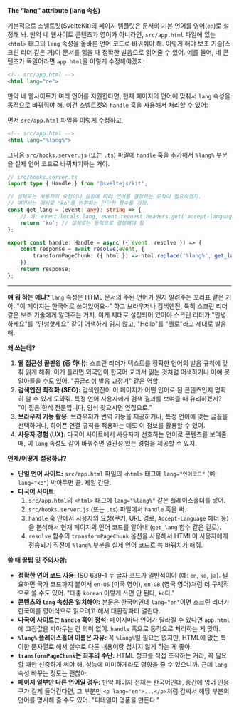 **The “lang” attribute (lang 속성)**

기본적으로 스벨트킷(SvelteKit)의 페이지 템플릿은 문서의 기본 언어를 영어(`en`)로 설정해 놔. 만약 네 웹사이트 콘텐츠가 영어가 아니라면, `src/app.html` 파일에 있는 `<html>` 태그의 `lang` 속성을 올바른 언어 코드로 바꿔줘야 해. 이렇게 해야 보조 기술(스크린 리더 같은 거)이 문서를 읽을 때 정확한 발음으로 읽어줄 수 있어. 예를 들어, 네 콘텐츠가 독일어라면 `app.html`을 이렇게 수정해야겠지:

```html
<!-- src/app.html -->
<html lang="de">
```

만약 네 웹사이트가 여러 언어를 지원한다면, 현재 페이지의 언어에 맞춰서 `lang` 속성을 동적으로 바꿔줘야 해. 이건 스벨트킷의 `handle` 훅을 사용해서 처리할 수 있어:

먼저 `src/app.html` 파일을 이렇게 수정하고,

```html
<!-- src/app.html -->
<html lang="%lang%">
```

그다음 `src/hooks.server.js` (또는 `.ts`) 파일에 `handle` 훅을 추가해서 `%lang%` 부분을 실제 언어 코드로 바꿔치기하는 거야.

```typescript
// src/hooks.server.ts
import type { Handle } from '@sveltejs/kit';

// 실제로는 사용자의 요청이나 설정에 따라 언어를 결정하는 로직이 필요하겠지.
// 여기서는 예시로 'ko'를 반환하는 간단한 함수를 가정.
const get_lang = (event: any): string => {
	// 예: event.locals.lang, event.request.headers.get('accept-language') 등을 활용
	return 'ko'; // 실제로는 동적으로 결정해야 함
};

export const handle: Handle = async ({ event, resolve }) => {
	const response = await resolve(event, {
		transformPageChunk: ({ html }) => html.replace('%lang%', get_lang(event))
	});
	return response;
};
```

---

**얘 뭐 하는 애냐?**
`lang` 속성은 HTML 문서의 주된 언어가 뭔지 알려주는 꼬리표 같은 거야. "이 페이지는 한국어로 쓰여있어요~" 하고 브라우저나 검색엔진, 특히 스크린 리더 같은 보조 기술에게 알려주는 거지. 이게 제대로 설정되어 있어야 스크린 리더가 "안녕하세요"를 "안녕핫세요" 같이 어색하게 읽지 않고, "Hello"를 "헬로"라고 제대로 발음해.

**왜 쓰는데?**
1.  **웹 접근성 끝판왕 (중 하나):** 스크린 리더가 텍스트를 정확한 언어의 발음 규칙에 맞춰 읽게 해줘. 이게 틀리면 외국인이 한국어 교과서 읽는 것처럼 어색하거나 아예 못 알아들을 수도 있어. "콩글리쉬 발음 교정기" 같은 역할.
2.  **검색엔진 최적화 (SEO):** 검색엔진이 이 페이지가 어떤 언어로 된 콘텐츠인지 명확히 알 수 있게 도와줘. 특정 언어 사용자에게 검색 결과를 보여줄 때 유리하겠지? "이 집은 한식 전문입니다, 양식 찾으시면 옆집으로."
3.  **브라우저 기능 활용:** 브라우저가 번역 기능을 제공하거나, 특정 언어에 맞는 글꼴을 선택하거나, 하이픈 연결 규칙을 적용하는 데도 이 정보를 활용할 수 있어.
4.  **사용자 경험 (UX):** 다국어 사이트에서 사용자가 선호하는 언어로 콘텐츠를 보여줄 때, 이 `lang` 속성도 같이 바꿔주면 일관성 있는 경험을 제공할 수 있지.

**언제/어떻게 설정하냐?**
*   **단일 언어 사이트:** `src/app.html` 파일의 `<html>` 태그에 `lang="언어코드"` (예: `lang="ko"`) 박아두면 끝. 제일 간단.
*   **다국어 사이트:**
    1.  `src/app.html`의 `<html>` 태그에 `lang="%lang%"` 같은 플레이스홀더를 넣어.
    2.  `src/hooks.server.js` (또는 `.ts`) 파일에서 `handle` 훅을 써.
    3.  `handle` 훅 안에서 사용자의 요청(쿠키, URL 경로, `Accept-Language` 헤더 등)을 분석해서 현재 페이지의 언어 코드를 알아내 (`get_lang` 함수 같은 걸로).
    4.  `resolve` 함수의 `transformPageChunk` 옵션을 사용해서 HTML이 사용자에게 전송되기 직전에 `%lang%` 부분을 실제 언어 코드로 쓱 바꿔치기 해줘.

**쓸 때 꿀팁 및 주의사항:**
*   **정확한 언어 코드 사용:** ISO 639-1 두 글자 코드가 일반적이야 (예: `en`, `ko`, `ja`). 필요하면 국가 코드까지 붙여서 `en-US` (미국 영어), `en-GB` (영국 영어)처럼 더 구체적으로 쓸 수도 있어. "대충 `korean` 이렇게 쓰면 안 된다, `ko`다."
*   **콘텐츠와 `lang` 속성은 일치해야:** 본문은 한국어인데 `lang="en"`이면 스크린 리더가 한국어를 영어식으로 읽으려고 해서 대환장파티 열린다.
*   **다국어 사이트는 `handle` 훅이 정석:** 페이지마다 언어가 달라질 수 있다면 `app.html`에 고정값을 박아두는 건 의미 없어. `handle` 훅으로 동적으로 처리하는 게 맞아.
*   **`%lang%` 플레이스홀더 이름은 자유:** 꼭 `%lang%`일 필요는 없지만, HTML에 없는 특이한 문자열로 해서 실수로 다른 내용이랑 겹치지 않게 하는 게 좋아.
*   **`transformPageChunk`는 최후의 수단:** HTML 청크를 직접 조작하는 거라, 꼭 필요할 때만 신중하게 써야 해. 성능에 미미하게라도 영향을 줄 수 있으니까. 근데 `lang` 속성 바꾸는 정도는 괜찮아.
*   **페이지 일부만 다른 언어일 경우:** 만약 페이지 전체는 한국어인데, 중간에 영어 인용구가 길게 들어간다면, 그 부분만 `<p lang="en">...</p>`처럼 감싸서 해당 부분의 언어를 명시해 줄 수도 있어. "디테일이 명품을 만든다."